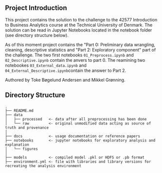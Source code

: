Project Introduction
--------------------
This project contains the solution to the challenge to the 42577 Introduction to Business Analytics course at the Technical University of Denmark. The solution can be read in Jupyter Notebooks located in the notebook folder (see directory structure below). 

As of this moment project contains the "Part 0: Preliminary data wrangling, cleaning, descriptive statistics and "Part 2: Exploratory component" part of the challenge. The two first notebooks `01_Preprocess.ipynb` and `02_Descriptive.ipynb` contain the anvers to part 0. The reamining two notebookes `03_External_data.ipynb` and `04_External_Descriptive.ipynb`contain the answer to Part 2.


Authored by Toke Bøgelund Andersen and Mikkel Grønning.

Directory Structure
--------------------
    .
    ├── README.md
    ├── data
    │   ├── processed 	<- data after all preprocessing has been done
    │   └── raw 		<- original unmodified data acting as source of truth and provenance
    │
    ├── docs 			<- usage documentation or reference papers
    ├── notebooks 		<- jupyter notebooks for exploratory analysis and explanation 
    │   └── figures
    │
    ├── models 			<- compiled model .pkl or HDFS or .pb format  
    ├── environment.yml <- file with libraries and library versions for recreating the analysis environment

